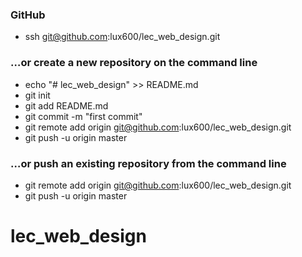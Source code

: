 ### GitHub
- ssh git@github.com:lux600/lec_web_design.git

### …or create a new repository on the command line
- echo "# lec_web_design" >> README.md
- git init
- git add README.md
- git commit -m "first commit"
- git remote add origin git@github.com:lux600/lec_web_design.git
- git push -u origin master

### …or push an existing repository from the command line
- git remote add origin git@github.com:lux600/lec_web_design.git
- git push -u origin master

# lec_web_design
